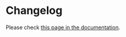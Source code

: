 # Changelog

Please check [this page in the documentation](https://jowilf.github.io/sqlalchemy-file/changelog/).
